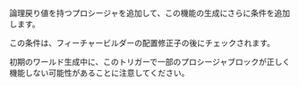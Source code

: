 論理戻り値を持つプロシージャを追加して、この機能の生成にさらに条件を追加します。

この条件は、フィーチャービルダーの配置修正子の後にチェックされます。

初期のワールド生成中に、このトリガーで一部のプロシージャブロックが正しく機能しない可能性があることに注意してください。